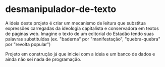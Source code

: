 # desmanipulador-de-texto
A ideia deste projeto é criar um mecanismo de leitura que substitua expressões carregadas da ideologia capitalista e conservadora em textos de páginas web. Imagine o texto de um editorial do Estadão tendo suas palavras substituídas (ex. "baderna" por "manifestação", "quebra-quebra" por "revolta popular")

Projeto em construção já que iniciei com a ideia e um banco de dados e ainda não sei nada de programação.
